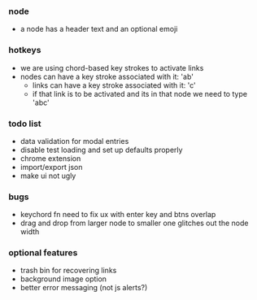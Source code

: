 ### node
- a node has a header text and an optional emoji

### hotkeys
- we are using chord-based key strokes to activate links
- nodes can have a key stroke associated with it: 'ab'
  - links can have a key stroke associated with it: 'c'
  - if that link is to be activated and its in that node we need to type 'abc'

### todo list
- data validation for modal entries
- disable test loading and set up defaults properly
- chrome extension
- import/export json
- make ui not ugly

### bugs
- keychord fn need to fix ux with enter key and btns overlap
- drag and drop from larger node to smaller one glitches out the node width 

### optional features
- trash bin for recovering links
- background image option
- better error messaging (not js alerts?)

